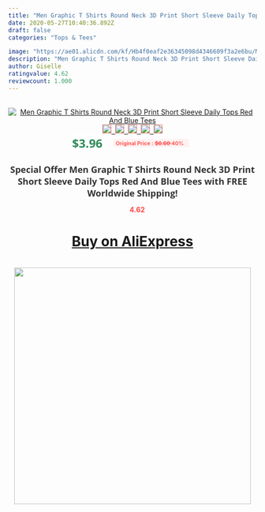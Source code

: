 ```yaml
---
title: "Men Graphic T Shirts Round Neck 3D Print Short Sleeve Daily Tops Red And Blue Tees"
date: 2020-05-27T10:40:36.892Z
draft: false
categories: "Tops & Tees"

image: "https://ae01.alicdn.com/kf/Hb4f0eaf2e36345098d4346609f3a2e6bu/Men-Graphic-T-Shirts-Round-Neck-3D-Print-Short-Sleeve-Daily-Tops-Red-And-Blue-Tees.jpg"
description: "Men Graphic T Shirts Round Neck 3D Print Short Sleeve Daily Tops Red And Blue Tees"
author: Giselle
ratingvalue: 4.62
reviewcount: 1.000
---
```

<br>
<div style="text-align: center;">
<a href="https://s.click.aliexpress.com/e/_9hUsXb" target="_blank" rel="nofollow noopener noreferrer"><img alt="Men Graphic T Shirts Round Neck 3D Print Short Sleeve Daily Tops Red And Blue Tees" class="magnifier-image" src="https://ae01.alicdn.com/kf/Hb4f0eaf2e36345098d4346609f3a2e6bu/Men-Graphic-T-Shirts-Round-Neck-3D-Print-Short-Sleeve-Daily-Tops-Red-And-Blue-Tees.jpg_640x640.jpg">
<br>
<img style="border:1px solid salmon" src="https://ae01.alicdn.com/kf/Hb4f0eaf2e36345098d4346609f3a2e6bu/Men-Graphic-T-Shirts-Round-Neck-3D-Print-Short-Sleeve-Daily-Tops-Red-And-Blue-Tees.jpg_120x120.jpg">&nbsp;&nbsp;<img style="border:1px solid salmon" src="https://ae01.alicdn.com/kf/Hd3db42db6bc94aa18a0f3b39dd9bdebev/Men-Graphic-T-Shirts-Round-Neck-3D-Print-Short-Sleeve-Daily-Tops-Red-And-Blue-Tees.jpg_120x120.jpg">&nbsp;&nbsp;<img style="border:1px solid salmon" src="_120x120.jpg">&nbsp;&nbsp;<img style="border:1px solid salmon" src="_120x120.jpg">&nbsp;&nbsp;<img style="border:1px solid salmon" src="_120x120.jpg"></a></div><br0>
<div style="text-align: center;"><span style="background-color: white; border: 0px; box-sizing: border-box; color: seagreen; display: inline-block; font-family: &quot;open sans&quot; , &quot;arial&quot; , &quot;helvetica&quot; , sans-serif , &quot;heiti&quot;; font-size: 24px; font-stretch: inherit; font-weight: 700; line-height: inherit; margin: 0px 10px 0px 0px; padding: 0px; vertical-align: middle;">$3.96 </span>
<span style="background: rgb(255 , 241 , 241); border-radius: 3px; border: 0px; box-sizing: border-box; color: #ff4747; display: inline-block; font-family: inherit; font-size: 12px; font-stretch: inherit; font-style: inherit; font-variant: inherit; font-weight: 600; line-height: inherit; margin: 0px; padding: 2px 5px; transform: scale(0.9); vertical-align: middle;">Original Price : <b style="text-decoration: line-through;">$6.60 </b> 40%&nbsp;&nbsp;</span></div>
<h1 style="color: #333333; display: inline-block; font-family: &quot;open sans&quot; , &quot;arial&quot; , &quot;helvetica&quot; , sans-serif , &quot;heiti&quot;; font-size: 18px; font-stretch: inherit; font-weight: 700; text-align: center;">Special Offer Men Graphic T Shirts Round Neck 3D Print Short Sleeve Daily Tops Red And Blue Tees with FREE Worldwide Shipping!</h1>
<div style="color: #ff4747; text-align: center;">
<img src="https://4.bp.blogspot.com/-M0ZcTcb-5uY/XleCXlxnR4I/AAAAAAAAAEc/OrjgMkXV1oMQFaCRZj5HQwOCBcu3w1FegCPcBGAYYCw/s1600/star.png" style="height: 15px;">&nbsp;<b>4.62</b></div>
<div class="button_cont" align="center"><a class="buynow_a" href="https://s.click.aliexpress.com/e/_9hUsXb" target="_blank" rel="nofollow noopener noreferrer"><H1>Buy on AliExpress</H1></a></div><br>
<div class="separator" style="clear: both; text-align: center;">
<img src="https://lh3.googleusercontent.com/-pTy5HemUv9M/XlePHvY0dAI/AAAAAAAAAE4/0nX5iRUoIWY8eMW9Dpxeirr157OZliDIgCLcBGAsYHQ/s1600/badge.gif" width="480">
</div>
